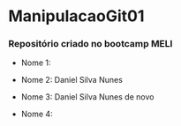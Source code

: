 # ManipulacaoGit01

### Repositório criado no bootcamp MELI

* Nome 1: 

* Nome 2: Daniel Silva Nunes

* Nome 3: Daniel Silva Nunes de novo

* Nome 4: 